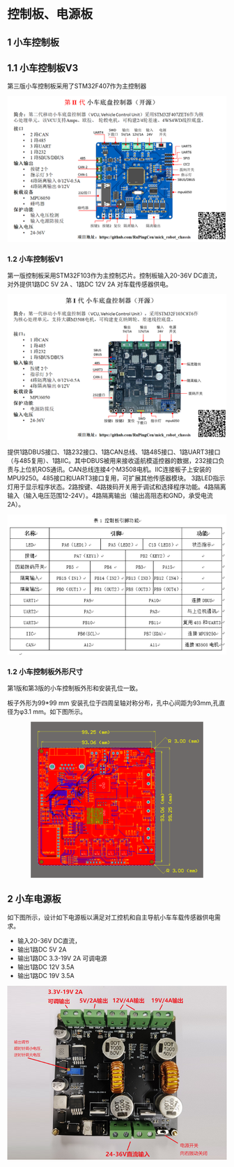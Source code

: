 # 控制板、电源板

## 1 小车控制板

## 1.1 小车控制板V3

第三版小车控制板采用了STM32F407作为主控制器

<img src="README.assets/mick-control-V3-1.png" alt="mick-control-V3-1" style="zoom: 70%;" />



### 1.2 小车控制板V1

第一版控制板采用STM32F103作为主控制芯片。控制板输入20-36V DC直流，对外提供1路DC 5V 2A 、1路DC 12V 2A 对车载传感器供电。

<img src="README.assets/control_fig0.png" alt="control_fig0" style="zoom: 90%;" />

提供1路DBUS接口、1路232接口、1路CAN总线、1路485接口、1路UART3接口（与485复用）、1路IIC。其中DBUS被用来接收遥航模遥控器的数据，232接口负责与上位机ROS通讯。CAN总线连接4个M3508电机。IIC连接板子上安装的MPU9250。485接口和UART3接口复用，可扩展其他传感器模块。
3路LED指示灯用于显示程序状态。2路按键、4路拨码开关用于调试和选择程序功能。4路隔离输入（输入电压范围12-24V）。4路隔离输出（输出高阻态和GND，承受电流2A）。

![control_fig1](https://raw.githubusercontent.com/RuPingCen/blog/master/mick_robot_chasiss/fig/control_fig1.png)

### 1.2 小车控制板外形尺寸

第1版和第3版的小车控制板外形和安装孔位一致。

板子外形为99*99 mm 安装孔位于四周呈轴对称分布，孔中心间距为93mm,孔直径为φ3.1 mm。如下图所示。
 
<div align=center>
<img src="https://raw.githubusercontent.com/RuPingCen/blog/master/mick_robot_chasiss/fig/control_fig4.png" alt="control_fig4" style="zoom: 40%;" />
</div>

## 2 小车电源板
如下图所示，设计如下电源板以满足对工控机和自主导航小车车载传感器供电需求。

- 输入20-36V DC直流，
- 输出1路DC 5V 2A 
- 输出1路DC 3.3-19V 2A 可调电源 
- 输出1路DC 12V 3.5A
- 输出1路DC 19V 3.5A
  
<div align=center>
<img src="https://raw.githubusercontent.com/RuPingCen/blog/master/mick_robot_chasiss/fig/pwr_fig3.png" alt="pwr_fig1" style="zoom:80%;" />
</div>
